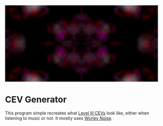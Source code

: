 ![screenshot](GitHub/READMEimage.png)

# CEV Generator 

This program simple recreates what [Level III CEVs](https://en.wikipedia.org/wiki/Closed-eye_hallucination) look like, either when listening to music or not. It mostly uses [Worley Noise](https://en.wikipedia.org/wiki/Worley_noise).
